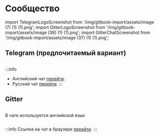 # Сообщество

import TelegramLogoScreenshot from '/img/gitbook-import/assets/image (7) (1) (1).png';
import GitterLogoScreenshot from '/img/gitbook-import/assets/image (38) (1) (1).png';
import GitterChatScreenshot from '/img/gitbook-import/assets/image (37) (1) (1).png';

## Telegram (предпочитаемый вариант)

<img src={TelegramLogoScreenshot} alt="" />

:::info
* Английский чат [перейти](https://t.me/Avalonia).
* Русский чат [перейти](https://t.me/AvaloniaRU).
:::

## Gitter

<img src={GitterLogoScreenshot} alt="" data-size="original"/>

В чате используется английской язык

<img src={GitterChatScreenshot} alt="" />

:::info
Ссылка на чат в браузере [перейти](https://gitter.im/AvaloniaUI/Avalonia).
:::


